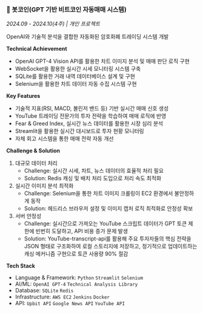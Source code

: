 ### 📱 봇코인(GPT 기반 비트코인 자동매매 시스템)

*2024.09 - 2024.10(4주) | 개인 프로젝트*

OpenAI와 기술적 분석을 결합한 자동화된 암호화폐 트레이딩 시스템 개발

**Technical Achievement**

- OpenAI GPT-4 Vision API를 활용한 차트 이미지 분석 및 매매 판단 로직 구현
- WebSocket을 활용한 실시간 시세 모니터링 시스템 구축
- SQLite를 활용한 거래 내역 데이터베이스 설계 및 구현
- Selenium을 활용한 차트 데이터 자동 수집 시스템 구현

**Key Features**

- 기술적 지표(RSI, MACD, 볼린저 밴드 등) 기반 실시간 매매 신호 생성
- YouTube 트레이딩 전문가의 투자 전략을 학습하여 매매 로직에 반영
- Fear & Greed Index, 실시간 뉴스 데이터를 활용한 시장 심리 분석
- Streamlit을 활용한 실시간 대시보드로 투자 현황 모니터링
- 자체 회고 시스템을 통한 매매 전략 자동 개선

**Challenge & Solution**

1. 대규모 데이터 처리
    - Challenge: 실시간 시세, 차트, 뉴스 데이터의 효율적 처리 필요
    - Solution: Redis 캐싱 및 배치 처리 도입으로 처리 속도 최적화
2. 실시간 이미지 분석 최적화
    - Challenge: Selenium을 통한 차트 이미지 크롤링이 EC2 환경에서 불안정하게 동작
    - Solution: 헤드리스 브라우저 설정 및 이미지 캡처 로직 최적화로 안정성 확보
3. 서버 안정성
    - Challenge: 실시간으로 가져오는 YouTube 스크립트 데이터가 GPT 토큰 제한에 빈번히 도달하고, API 비용 증가 문제 발생
    - Solution: YouTube-transcript-api를 활용해 주요 투자자들의 핵심 전략을 JSON 형태로 구조화하여 로컬 스토리지에 저장하고, 정기적으로 업데이트하는 캐싱 메커니즘 구현으로 토큰 사용량 90% 절감

**Tech Stack**

- Language & Framework: `Python` `Streamlit` `Selenium`
- AI/ML: `OpenAI GPT-4` `Technical Analysis Library`
- Database: `SQLite` `Redis`
- Infrastructure: `AWS EC2` `Jenkins` `Docker`
- API: `Upbit API` `Google News API` `YouTube API`
